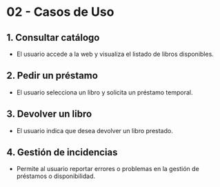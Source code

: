 # 02 - Casos de Uso

## 1. Consultar catálogo

- El usuario accede a la web y visualiza el listado de libros disponibles.

## 2. Pedir un préstamo

- El usuario selecciona un libro y solicita un préstamo temporal.

## 3. Devolver un libro

- El usuario indica que desea devolver un libro prestado.

## 4. Gestión de incidencias

- Permite al usuario reportar errores o problemas en la gestión de préstamos o disponibilidad.

